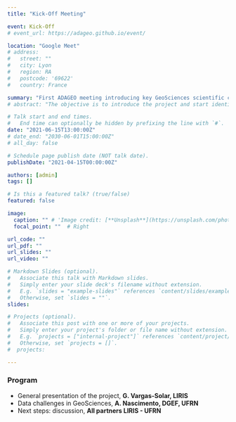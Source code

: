 ```yaml
---
title: "Kick-Off Meeting"

event: Kick-Off
# event_url: https://adageo.github.io/event/

location: "Google Meet"
# address: 
#   street: ""
#   city: Lyon
#   region: RA
#   postcode: '69622'
#   country: France

summary: "First ADAGEO meeting introducing key GeoSciences scientific challenges."
# abstract: "The objective is to introduce the project and start identifying the key scientific challenges regarding intelligent GeoSciences"

# Talk start and end times.
#   End time can optionally be hidden by prefixing the line with `#`.
date: "2021-06-15T13:00:00Z"
# date_end: "2030-06-01T15:00:00Z"
# all_day: false

# Schedule page publish date (NOT talk date).
publishDate: "2021-04-15T00:00:00Z"

authors: [admin]
tags: []

# Is this a featured talk? (true/false)
featured: false

image:
  caption: "" # 'Image credit: [**Unsplash**](https://unsplash.com/photos/bzdhc5b3Bxs)'
  focal_point: ""  # Right

url_code: ""
url_pdf: ""
url_slides: ""
url_video: ""

# Markdown Slides (optional).
#   Associate this talk with Markdown slides.
#   Simply enter your slide deck's filename without extension.
#   E.g. `slides = "example-slides"` references `content/slides/example-slides.md`.
#   Otherwise, set `slides = ""`.
slides:

# Projects (optional).
#   Associate this post with one or more of your projects.
#   Simply enter your project's folder or file name without extension.
#   E.g. `projects = ["internal-project"]` references `content/project/deep-learning/index.md`.
#   Otherwise, set `projects = []`.
#  projects:

---
```


### Program
- General presentation of the project, **G. Vargas-Solar, LIRIS**
- Data challenges in GeoSciences, **A. Nascimento, DGEF, UFRN**
- Next steps: discussion, **All partners LIRIS - UFRN**


